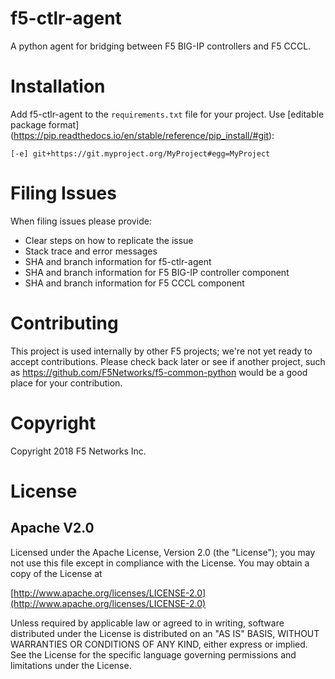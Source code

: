 # f5-ctlr-agent
A python agent for bridging between F5 BIG-IP controllers and F5 CCCL.

# Installation
Add f5-ctlr-agent to the `requirements.txt` file for your project. Use [editable package format] (https://pip.readthedocs.io/en/stable/reference/pip_install/#git):
```
[-e] git+https://git.myproject.org/MyProject#egg=MyProject
```

# Filing Issues

When filing issues please provide:

* Clear steps on how to replicate the issue
* Stack trace and error messages
* SHA and branch information for f5-ctlr-agent
* SHA and branch information for F5 BIG-IP controller component
* SHA and branch information for F5 CCCL component

# Contributing

This project is used internally by other F5 projects; we're not yet ready to accept contributions. Please check back later or see if another project, such as https://github.com/F5Networks/f5-common-python would be a good place for your contribution.

# Copyright

Copyright 2018 F5 Networks Inc.

# License

## Apache V2.0

Licensed under the Apache License, Version 2.0 (the "License"); you may not use
this file except in compliance with the License. You may obtain a copy of the
License at

[http://www.apache.org/licenses/LICENSE-2.0](http://www.apache.org/licenses/LICENSE-2.0)

Unless required by applicable law or agreed to in writing, software
distributed under the License is distributed on an "AS IS" BASIS,
WITHOUT WARRANTIES OR CONDITIONS OF ANY KIND, either express or implied.
See the License for the specific language governing permissions and limitations
under the License.
